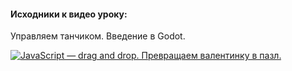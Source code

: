 
#### Исходники к видео уроку:
Управляем танчиком. Введение в Godot.

[![JavaScript — drag and drop. Превращаем валентинку в пазл.](https://img.youtube.com/vi/ZzaHhtiLUSk/0.jpg)](https://www.youtube.com/watch?v=ZzaHhtiLUSk)

